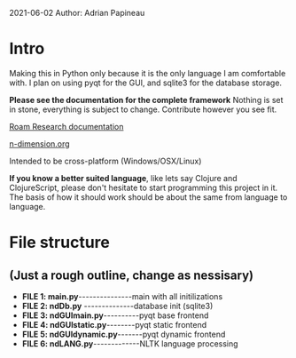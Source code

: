 2021-06-02 
Author: Adrian Papineau

# Intro
Making this in Python only because it is the only language I am comfortable with. I plan on using pyqt for the GUI, and sqlite3 for the database storage.

**Please see the documentation for the complete framework** Nothing is set in stone, everything is subject to change. Contribute however you see fit. 

[Roam Research documentation](https://roamresearch.com/#/app/NDdatabase/page/zq-dEG3oe)

[n-dimension.org](https://www.n-dimension.org/)

Intended to be cross-platform (Windows/OSX/Linux)

**If you know a better suited language**, like lets say Clojure and ClojureScript, please don't hesitate to start programming this project in it. The basis of how it should work should be about the same from language to language.

# File structure
## (Just a rough outline, change as nessisary)

* __FILE 1: main.py__---------------main with all initilizations 
* __FILE 2: ndDb.py__ --------------database init (sqlite3)
* __FILE 3: ndGUImain.py__----------pyqt base frontend
* __FILE 4: ndGUIstatic.py__--------pyqt static frontend
* __FILE 5: ndGUIdynamic.py__-------pyqt dynamic frontend
* __FILE 6: ndLANG.py__-------------NLTK language processing
